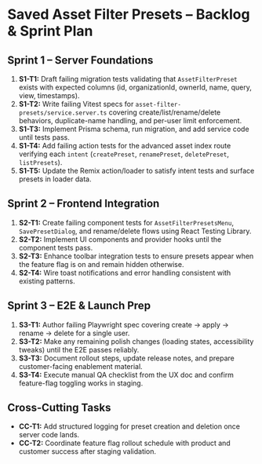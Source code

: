 # Saved Asset Filter Presets – Backlog & Sprint Plan

## Sprint 1 – Server Foundations
1. **S1-T1:** Draft failing migration tests validating that `AssetFilterPreset` exists with expected columns (id, organizationId, ownerId, name, query, view, timestamps).
2. **S1-T2:** Write failing Vitest specs for `asset-filter-presets/service.server.ts` covering create/list/rename/delete behaviors, duplicate-name handling, and per-user limit enforcement.
3. **S1-T3:** Implement Prisma schema, run migration, and add service code until tests pass.
4. **S1-T4:** Add failing action tests for the advanced asset index route verifying each `intent` (`createPreset`, `renamePreset`, `deletePreset`, `listPresets`).
5. **S1-T5:** Update the Remix action/loader to satisfy intent tests and surface presets in loader data.

## Sprint 2 – Frontend Integration
1. **S2-T1:** Create failing component tests for `AssetFilterPresetsMenu`, `SavePresetDialog`, and rename/delete flows using React Testing Library.
2. **S2-T2:** Implement UI components and provider hooks until the component tests pass.
3. **S2-T3:** Enhance toolbar integration tests to ensure presets appear when the feature flag is on and remain hidden otherwise.
4. **S2-T4:** Wire toast notifications and error handling consistent with existing patterns.

## Sprint 3 – E2E & Launch Prep
1. **S3-T1:** Author failing Playwright spec covering create → apply → rename → delete for a single user.
2. **S3-T2:** Make any remaining polish changes (loading states, accessibility tweaks) until the E2E passes reliably.
3. **S3-T3:** Document rollout steps, update release notes, and prepare customer-facing enablement material.
4. **S3-T4:** Execute manual QA checklist from the UX doc and confirm feature-flag toggling works in staging.

## Cross-Cutting Tasks
- **CC-T1:** Add structured logging for preset creation and deletion once server code lands.
- **CC-T2:** Coordinate feature flag rollout schedule with product and customer success after staging validation.
